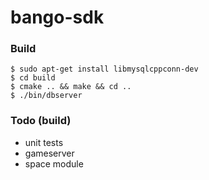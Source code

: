 # bango-sdk

### Build
```
$ sudo apt-get install libmysqlcppconn-dev
$ cd build
$ cmake .. && make && cd ..
$ ./bin/dbserver
```

### Todo (build)
- unit tests
- gameserver
- space module
